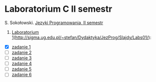 # Laboratorium C II semestr

S. Sokołowski.
  [Języki Programowania, II semestr](http://sigma.ug.edu.pl/~stefan/Dydaktyka/JezProg/)

1. [Laboratorium 1](lab1)(http://sigma.ug.edu.pl/~stefan/Dydaktyka/JezProg/Slajdy/Labs01/):
  * [x] [zadanie 1](lab1/zad1.c)
  * [ ] [zadanie 2](lab1/zad2.c)
  * [ ] [zadanie 3](lab1/zad3.c)
  * [ ] [zadanie 4](lab1/zad4.c)
  * [ ] [zadanie 5](lab1/zad5.c)
  * [ ] [zadanie 6](lab1/zad6.c)
